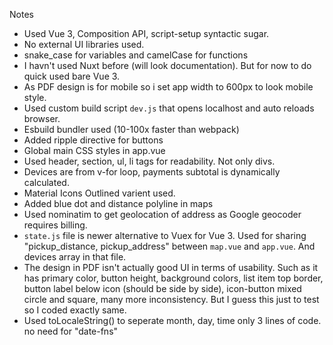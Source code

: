 Notes

- Used Vue 3, Composition API, script-setup syntactic sugar.
- No external UI libraries used.
- snake_case for variables and camelCase for functions
- I havn't used Nuxt before (will look documentation). But for now to do quick used bare Vue 3.
- As PDF design is for mobile so i set app width to 600px to look mobile style.
- Used custom build script `dev.js` that opens localhost and auto reloads browser.
- Esbuild bundler used (10-100x faster than webpack)
- Added ripple directive for buttons
- Global main CSS styles in app.vue
- Used header, section, ul, li tags for readability. Not only divs.
- Devices are from v-for loop, payments subtotal is dynamically calculated.
- Material Icons Outlined varient used.
- Added blue dot and distance polyline in maps
- Used nominatim to get geolocation of address as Google geocoder requires billing.
- `state.js` file is newer alternative to Vuex for Vue 3. Used for sharing "pickup_distance, pickup_address" between `map.vue` and `app.vue`. And devices array in that file.
- The design in PDF isn't actually good UI in terms of usability. Such as it has primary color, button height, background colors, list item top border, button label below icon (should be side by side), icon-button mixed circle and square, many more inconsistency. But I guess this just to test so I coded exactly same.
- Used toLocaleString() to seperate month, day, time only 3 lines of code. no need for "date-fns"
